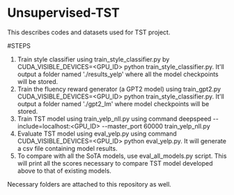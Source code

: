 # Unsupervised-TST

This describes codes and datasets used for TST project.

#STEPS

1. Train style classifier using train_style_classifier.py by CUDA_VISIBLE_DEVICES=<GPU_ID> python train_style_classifier.py. It'll output a folder named './results_yelp' where all the model checkpoints will be stored.
2. Train the fluency reward generator (a GPT2 model) using train_gpt2.py CUDA_VISIBLE_DEVICES=<GPU_ID> python train_style_classifier.py. It'll output a folder named './gpt2_lm' where model checkpoints will be stored.
3. Train TST model using train_yelp_nll.py using command deepspeed --include=localhost:<GPU_ID> --master_port 60000 train_yelp_nll.py
4. Evaluate TST model using eval_yelp.py using command CUDA_VISIBLE_DEVICES=<GPU_ID> python eval_yelp.py. It will generate a csv file containing model results.
5. To compare with all the SoTA models, use eval_all_models.py script. This will print all the scores necessary to compare TST model developed above to that of existing models.

Necessary folders are attached to this repository as well.
